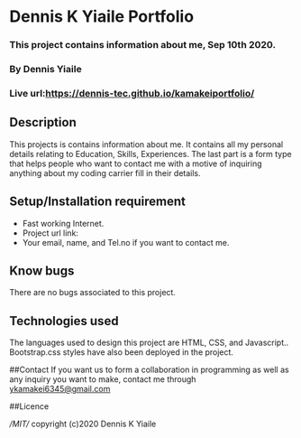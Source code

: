 # Dennis K Yiaile Portfolio
### This project contains information about me, Sep 10th 2020.

### By **Dennis Yiaile**

### Live url:https://dennis-tec.github.io/kamakeiportfolio/

## Description
This projects is contains information about me. It contains all my personal details relating to Education, Skills, Experiences. The last part is a form type that helps people who want to contact me with a motive of inquiring anything about my coding carrier fill in their details.

## Setup/Installation requirement
* Fast working Internet.
* Project url link:
* Your email, name, and Tel.no if you want to contact me.

## Know bugs
There are no bugs associated to this project.

## Technologies used
The languages used to design this project are HTML, CSS, and Javascript.. Bootstrap.css styles have also been deployed in the project.

##Contact
If you want us to form a collaboration in programming as well as any inquiry you want to make, contact me through ykamakei6345@gmail.com

##Licence

*/MIT/*
copyright (c)2020 Dennis K Yiaile

